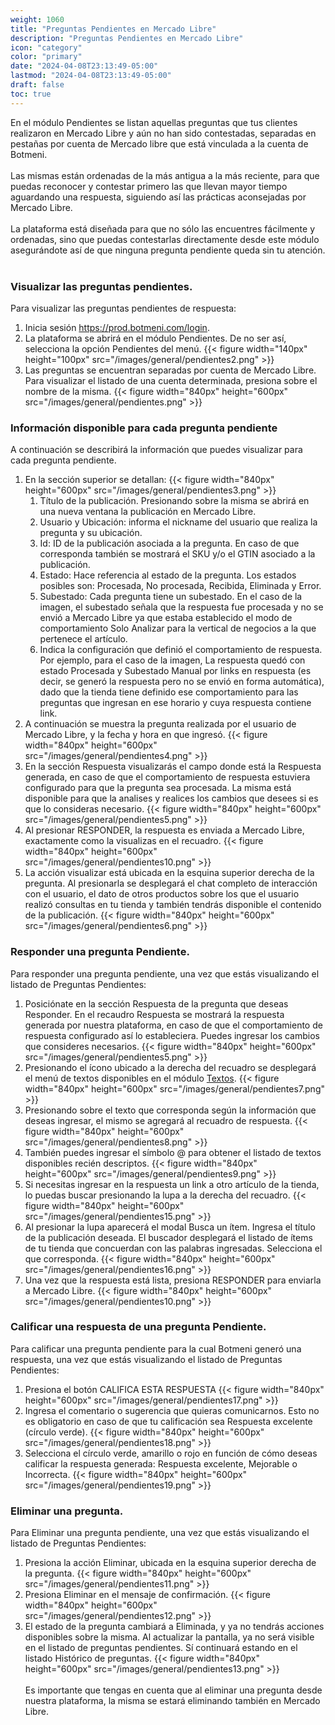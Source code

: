 ```yaml
---
weight: 1060
title: "Preguntas Pendientes en Mercado Libre"
description: "Preguntas Pendientes en Mercado Libre"
icon: "category"
color: "primary"
date: "2024-04-08T23:13:49-05:00"
lastmod: "2024-04-08T23:13:49-05:00"
draft: false
toc: true
---
```

En el módulo Pendientes se listan aquellas preguntas que tus clientes realizaron en Mercado Libre y aún no han sido contestadas, separadas en pestañas por cuenta de Mercado libre que está vinculada a la cuenta de Botmeni.<br></br>
Las mismas están ordenadas de la más antigua a la más reciente, para que puedas reconocer y contestar primero las que llevan mayor tiempo aguardando una respuesta, siguiendo así las prácticas aconsejadas por Mercado Libre.<br></br>
La plataforma está diseñada para que no sólo las encuentres fácilmente y ordenadas, sino que puedas contestarlas directamente desde este módulo asegurándote así de que ninguna pregunta pendiente queda sin tu atención.<br></br>

### Visualizar las preguntas pendientes.
Para visualizar las preguntas pendientes de respuesta:
1. Inicia sesión <https://prod.botmeni.com/login>.
2. La plataforma se abrirá en el módulo Pendientes. De no ser así, selecciona la opción Pendientes del menú.
{{< figure width="140px" height="100px" src="/images/general/pendientes2.png" >}}
3. Las preguntas se encuentran separadas por cuenta de Mercado Libre. Para visualizar el listado de una cuenta determinada, presiona sobre el nombre de la misma.
{{< figure width="840px" height="600px" src="/images/general/pendientes.png" >}}

### Información disponible para cada pregunta pendiente
A continuación se describirá la información que puedes visualizar para cada pregunta pendiente.
1. En la sección superior se detallan:
{{< figure width="840px" height="600px" src="/images/general/pendientes3.png" >}}
    1. Título de la publicación. Presionando sobre la misma se abrirá en una nueva ventana la publicación en Mercado Libre.
    2. Usuario y Ubicación: informa el nickname del usuario que realiza la pregunta y su ubicación.
    3. Id: ID de la publicación asociada a la pregunta. En caso de que corresponda también se mostrará el SKU y/o el GTIN asociado a la publicación.
    4. Estado: Hace referencia al estado de la pregunta. Los estados posibles son: Procesada, No procesada, Recibida, Eliminada y Error.
    5. Subestado: Cada pregunta tiene un subestado. En el caso de la imagen, el subestado señala que la respuesta fue procesada y no se envió a Mercado Libre ya que estaba establecido el modo de comportamiento Solo Analizar para la vertical de negocios a la que pertenece el artículo.
    6. Indica la configuración que definió el comportamiento de respuesta. Por ejemplo, para el caso de la imagen, La respuesta quedó con estado Procesada y Subestado Manual por links en respuesta (es decir, se generó la respuesta pero no se envió en forma automática), dado que la tienda tiene definido ese comportamiento para las preguntas que ingresan en ese horario y cuya respuesta contiene link.
2. A continuación se muestra la pregunta realizada por el usuario de Mercado Libre, y la fecha y hora en que ingresó.
{{< figure width="840px" height="600px" src="/images/general/pendientes4.png" >}}
3. En la sección Respuesta visualizarás el campo donde está la Respuesta generada, en caso de que el comportamiento de respuesta estuviera configurado para que la pregunta sea procesada. La misma está disponible para que la analises y realices los cambios que desees si es que lo consideras necesario.
{{< figure width="840px" height="600px" src="/images/general/pendientes5.png" >}}
4. Al presionar RESPONDER, la respuesta es enviada a Mercado Libre, exactamente como la visualizas en el recuadro. 
{{< figure width="840px" height="600px" src="/images/general/pendientes10.png" >}}
5. La acción visualizar está ubicada en la esquina superior derecha de la pregunta. Al presionarla se desplegará el chat completo de interacción con el usuario, el dato de otros productos sobre los que el usuario realizó consultas en tu tienda y también tendrás disponible el contenido de la publicación.
{{< figure width="840px" height="600px" src="/images/general/pendientes6.png" >}}

### Responder una pregunta Pendiente.

Para responder una pregunta pendiente, una vez que estás visualizando el listado de Preguntas Pendientes:
1. Posiciónate en la sección Respuesta de la pregunta que deseas Responder. En el recaudro Respuesta se mostrará la respuesta generada por nuestra plataforma, en caso de que el comportamiento de respuesta configurado así lo estableciera. Puedes ingresar los cambios que consideres necesarios.
{{< figure width="840px" height="600px" src="/images/general/pendientes5.png" >}}
2. Presionando el ícono ubicado a la derecha del recuadro se desplegará el menú de textos disponibles en el módulo [Textos](../../Personaliza_tu_cuenta_de_botmeni/Textos/Establecer_textos.md). 
{{< figure width="840px" height="600px" src="/images/general/pendientes7.png" >}}
3. Presionando sobre el texto que corresponda según la información que deseas ingresar, el mismo se agregará al recuadro de respuesta.
{{< figure width="840px" height="600px" src="/images/general/pendientes8.png" >}}
4. También puedes ingresar el símbolo @ para obtener el listado de textos disponibles recién descriptos.
{{< figure width="840px" height="600px" src="/images/general/pendientes9.png" >}}
5. Si necesitas ingresar en la respuesta un link a otro artículo de la tienda, lo puedas buscar presionando la lupa a la derecha del recuadro.
{{< figure width="840px" height="600px" src="/images/general/pendientes15.png" >}}
6. Al presionar la lupa aparecerá el modal Busca un ítem. Ingresa el título de la publicación deseada. El buscador desplegará el listado de ítems de tu tienda que concuerdan con las palabras ingresadas. Selecciona el que corresponda.
{{< figure width="840px" height="600px" src="/images/general/pendientes16.png" >}}
7. Una vez que la respuesta está lista, presiona RESPONDER para enviarla a Mercado Libre.
{{< figure width="840px" height="600px" src="/images/general/pendientes10.png" >}}

### Calificar una respuesta de una pregunta Pendiente.

Para calificar una pregunta pendiente para la cual Botmeni generó una respuesta, una vez que estás visualizando el listado de Preguntas Pendientes:
1. Presiona el botón CALIFICA ESTA RESPUESTA
{{< figure width="840px" height="600px" src="/images/general/pendientes17.png" >}}
2. Ingresa el comentario o sugerencia que quieras comunicarnos. Esto no es obligatorio en caso de que tu calificación sea Respuesta excelente (círculo verde).
{{< figure width="840px" height="600px" src="/images/general/pendientes18.png" >}}
3. Selecciona el círculo verde, amarillo o rojo en función de cómo deseas calificar la respuesta generada: Respuesta excelente, Mejorable o Incorrecta.
{{< figure width="840px" height="600px" src="/images/general/pendientes19.png" >}}

### Eliminar una pregunta.
Para Eliminar una pregunta pendiente, una vez que estás visualizando el listado de Preguntas Pendientes:
1. Presiona la acción Eliminar, ubicada en la esquina superior derecha de la pregunta.
{{< figure width="840px" height="600px" src="/images/general/pendientes11.png" >}}
2. Presiona Eliminar en el mensaje de confirmación.
{{< figure width="840px" height="600px" src="/images/general/pendientes12.png" >}}
3. El estado de la pregunta cambiará a Eliminada, y ya no tendrás acciones disponibles sobre la misma. Al actualizar la pantalla, ya no será visible en el listado de preguntas pendientes. Sí continuará estando en el listado Histórico de preguntas.
{{< figure width="840px" height="600px" src="/images/general/pendientes13.png" >}}
<br></br>
Es importante que tengas en cuenta que al eliminar una pregunta desde nuestra plataforma, la misma se estará eliminando también en Mercado Libre.





